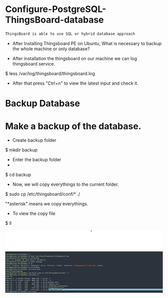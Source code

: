 # Configure-PostgreSQL-ThingsBoard-database

```bash
ThingsBoard is able to use SQL or hybrid database approach
```

- After Installing Thingsboard PE on Ubuntu, What is necessary to backup the whole machine or only database?

- After installation the thingsboard on our machine we can log thingsboard service.

$ less /var/log/thingsboard/thingsboard.log

- After that press "Ctrl+n" to view the latest input and check it.

# Backup Database
# Make a backup of the database.

- Create backup folder

$ mkdir backup

- Enter the backup folder
- 
$ cd backup

- Now, we will copy everythings to the current folder.

$ sudo cp /etc/thingsboard/conf/* ./

"*asterisk" means we copy everythings.

- To view the copy file

$ ll 

<img src= "ScreenShort1.png" width=600>
